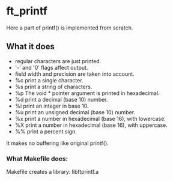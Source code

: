 # ft_printf
Here a part of printf() is implemented from scratch.
## What it does
- regular characters are just printed.
- '-' and '0' flags affect output.
- field width and precision are taken into account.
- %c print a single character.
- %s print a string of characters.
- %p The void * pointer argument is printed in hexadecimal.
- %d print a decimal (base 10) number.
- %i print an integer in base 10.
- %u print an unsigned decimal (base 10) number.
- %x print a number in hexadecimal (base 16), with lowercase.
- %X print a number in hexadecimal (base 16), with uppercase.
- %% print a percent sign.

It makes no buffering like original printf().

### What Makefile does:
Makefile creates a library: libftprintf.a
